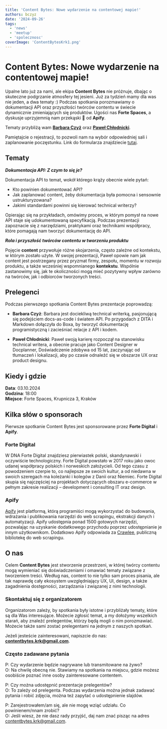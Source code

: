```yaml
---
title: 'Content Bytes: Nowe wydarzenie na contentowej mapie!'
authors: bczyz
date: '2024-09-26'
tags:
  - 'news'
  - 'meetup'
  - 'spolecznosc'
coverImage: 'ContentBytesKrk1.png'
---
```


# Content Bytes: Nowe wydarzenie na contentowej mapie!

Upalne lato już za nami, ale ekipa **Content Bytes** nie próżnuje, dbając o skuteczne podgrzanie atmosfery tej jesieni.
Już za tydzień mamy dla was nie jeden, a dwa tematy :)
Podczas spotkania porozmawiamy o dokumentacji API oraz przyszłości twórców contentu w świecie dynamicznie zmieniających się produktów.
Ugości nas **Forte Spaces**, a dyskusje uprzyjemnią nam przekąski :pizza: od **Apify**.

Tematy przybliżą wam [**Barbara Czyż**](https://www.linkedin.com/in/barbara-szwarc) oraz [**Paweł Chłodnicki**](https://www.linkedin.com/in/pawelchlodnicki/).

<!--truncate-->

Pamiętajcie o rejestracji, to pozwoli nam na wybór odpowiedniej sali i
zaplanowanie poczęstunku. Link do formularza znajdziecie
[tutaj](https://forms.gle/NzEDRbvS1gWDZY3D8).

## Tematy

**_Dokumentacja API: Z czym to się je?_**

Dokumentacja API to temat, wokół którego krąży obecnie wiele pytań:

* Kto powinien dokumentować API?
* Jak zaplanować content, żeby dokumentacja była pomocna i sensownie ustrukturyzowana?
* Jakimi standardami powinni się kierować technical writerzy?

Opierając się na przykładach, omówimy proces, w którym pomysł na nowe API staje się udokumentowaną specyfikacją.
Podczas prezentacji zapoznacie się z narzędziami, praktykami oraz technikami współpracy, które pomagają nam tworzyć dokumentację do API.

**_Rola i przyszłość twórców contentu w tworzeniu produktu_**

Pojęcie **content** przywołuje różne skojarzenia, często zależne od kontekstu, w którym zostało użyte.
W swojej prezentacji, Paweł opowie nam jak content jest postrzegany przez pryzmat firmy, zespołu, momentu w rozwoju produktu, a także wcześniej wspomnianego **kontekstu**.
Wspólnie zastanowimy się, jak te okoliczności mogą mieć pozytywny wpływ zarówno na twórców, jak i odbiorców tworzonych treści.

## Prelegenci

Podczas pierwszego spotkania Content Bytes prezentacje poprowadzą:

* **Barbara Czyż**: Barbara jest dociekliwą technical writerką, pasjonującą się
podejściem docs-as-code i światem API. Po przygodach z DITA i Markdown dołączyła
do Boxa, by tworzyć dokumentację programistyczną i zacieśniać relacje z API i
kodem.

* **Paweł Chłodnicki**: Paweł swoją karierę rozpoczął na stanowisku technical writera, a obecnie pracuje jako Content Designer w Docplanner, 
Doświadczenie zdobywa od 15 lat, zaczynając od tłumaczeń i lokalizacji, aby po czasie odnaleźć się w obszarze UX oraz product designu.

## Kiedy i gdzie

**Data**: 03.10.2024 <br /> **Godzina**: 18:00 <br /> **Miejsce**: Forte Spaces,
Krupnicza 3, Kraków

## Kilka słów o sponsorach

Pierwsze spotkanie Content Bytes jest sponsorowane przez **Forte Digital** i **Apify**.

### Forte Digital

W DNA Forte Digital znajdziesz pierwiastek polski, skandynawski i oczywiście
technologiczny. Forte Digital powstało w 2017 roku jako owoc udanej współpracy
polskich i norweskich założycieli. Od tego czasu z powodzeniem czerpie to, co
najlepsze ze swoich kultur, a od niedawna w swoich szeregach ma koleżanki i
kolegów z Danii oraz Niemiec. Forte Digital skupia się najczęściej na projektach
dotyczących obszaru e-commerce w pełnym zakresie realizacji – development i
consulting IT oraz design.

### Apify

[Apify](https://apify.com/) jest platformą, którą programiści mogą wykorzystać
do budowania, wdrażania i publikowania narzędzi do web scrapingu, ekstrakcji
danych i automatyzacji. Apify udostępnia ponad 1500 gotowych narzędzi,
pozwalając na uzyskanie dodatkowego przychodu poprzez udostępnianie je innym
użytkownikom. Dodatkowo Apify odpowiada za [Crawlee](https://crawlee.dev/),
publiczną bibliotekę do web scrapingu.

## O nas

Celem **Content Bytes** jest stworzenie przestrzeni, w której twórcy contentu
mogą wymieniać się doświadczeniami i omawiać tematy związane z tworzeniem treści.
Według nas, content to nie tylko sam proces pisania, ale tak naprawdę cały ekosystem uwzględniający UX, UI, design, a także zagadnienia dostępności, zarządzania i związanej z nimi technologii.

### Skontaktuj się z organizatorem

Organizatorom zależy, by spotkania były istotne i przybliżały tematy, które są
dla Was interesujące. Możecie zgłosić temat, a my dołożymy wszelkich starań, aby
znaleźć prelegentów, którzy będą mogli o nim porozmawiać. Możecie także sami
zostać prelegentami na jednym z naszych spotkań.

Jeżeli jesteście zainteresowani, napiszcie do nas: **contentbytes.krk@gmail.com**.

### Często zadawane pytania

P: Czy wydarzenie będzie nagrywane lub transmitowane na żywo? <br /> O: Na
chwilę obecną nie. Stawiamy na spotkania na miejscu, gdzie możesz osobiście
poznać inne osoby zainteresowane contentem.

P: Czy można udostępnić prezentacje prelegentów? <br /> O: To zależy od
prelegenta. Podczas wydarzenia można jednak zadawać pytania i robić zdjęcia,
można też zapytać o udostępnienie slajdów.

P: Zarejestrowałem/am się, ale nie mogę wziąć udziału. Co powinienem/nnam
zrobić? <br /> O: Jeśli wiesz, że nie dasz rady przyjść, daj nam znać pisząc na adres [contentbytes.krk@gmail.com](mailto:contentbytes.krk@gmail.com).

